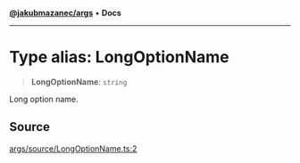 [**@jakubmazanec/args**](../README.md) • **Docs**

---

# Type alias: LongOptionName

> **LongOptionName**: `string`

Long option name.

## Source

[args/source/LongOptionName.ts:2](https://github.com/jakubmazanec/js-tools/blob/4653f1571319b3537b5a901a19e171562b7727e5/packages/args/source/LongOptionName.ts#L2)
